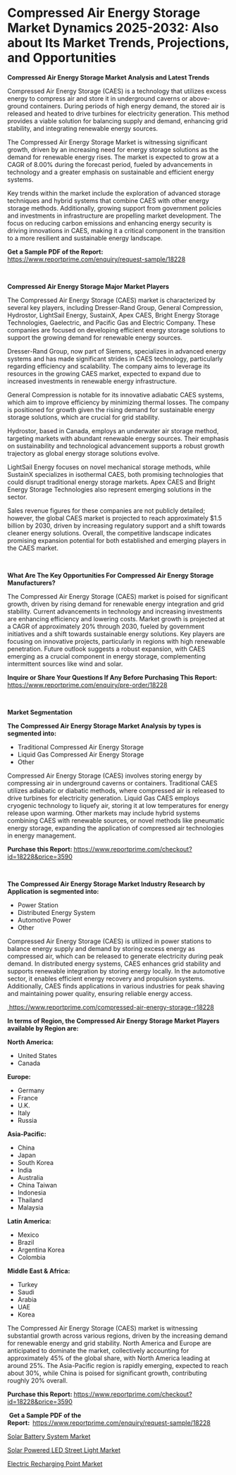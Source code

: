 <p><h1>Compressed Air Energy Storage Market Dynamics 2025-2032: Also about Its Market Trends, Projections, and Opportunities</h1></p><p><strong>Compressed Air Energy Storage Market Analysis and Latest Trends</strong></p>
<p><p>Compressed Air Energy Storage (CAES) is a technology that utilizes excess energy to compress air and store it in underground caverns or above-ground containers. During periods of high energy demand, the stored air is released and heated to drive turbines for electricity generation. This method provides a viable solution for balancing supply and demand, enhancing grid stability, and integrating renewable energy sources.</p><p>The Compressed Air Energy Storage Market is witnessing significant growth, driven by an increasing need for energy storage solutions as the demand for renewable energy rises. The market is expected to grow at a CAGR of 8.00% during the forecast period, fueled by advancements in technology and a greater emphasis on sustainable and efficient energy systems. </p><p>Key trends within the market include the exploration of advanced storage techniques and hybrid systems that combine CAES with other energy storage methods. Additionally, growing support from government policies and investments in infrastructure are propelling market development. The focus on reducing carbon emissions and enhancing energy security is driving innovations in CAES, making it a critical component in the transition to a more resilient and sustainable energy landscape.</p></p>
<p><strong>Get a Sample PDF of the Report:&nbsp;</strong> <a href="https://www.reportprime.com/enquiry/request-sample/18228?utm_campaign=1891&utm_medium=2&utm_source=Github&utm_content=ia&utm_term=19032025&utm_id=compressed-air-energy-storage">https://www.reportprime.com/enquiry/request-sample/18228</a></p>
<p>&nbsp;</p>
<p><strong>Compressed Air Energy Storage Major Market Players</strong></p>
<p><p>The Compressed Air Energy Storage (CAES) market is characterized by several key players, including Dresser-Rand Group, General Compression, Hydrostor, LightSail Energy, SustainX, Apex CAES, Bright Energy Storage Technologies, Gaelectric, and Pacific Gas and Electric Company. These companies are focused on developing efficient energy storage solutions to support the growing demand for renewable energy sources.</p><p>Dresser-Rand Group, now part of Siemens, specializes in advanced energy systems and has made significant strides in CAES technology, particularly regarding efficiency and scalability. The company aims to leverage its resources in the growing CAES market, expected to expand due to increased investments in renewable energy infrastructure.</p><p>General Compression is notable for its innovative adiabatic CAES systems, which aim to improve efficiency by minimizing thermal losses. The company is positioned for growth given the rising demand for sustainable energy storage solutions, which are crucial for grid stability.</p><p>Hydrostor, based in Canada, employs an underwater air storage method, targeting markets with abundant renewable energy sources. Their emphasis on sustainability and technological advancement supports a robust growth trajectory as global energy storage solutions evolve.</p><p>LightSail Energy focuses on novel mechanical storage methods, while SustainX specializes in isothermal CAES, both promising technologies that could disrupt traditional energy storage markets. Apex CAES and Bright Energy Storage Technologies also represent emerging solutions in the sector.</p><p>Sales revenue figures for these companies are not publicly detailed; however, the global CAES market is projected to reach approximately $1.5 billion by 2030, driven by increasing regulatory support and a shift towards cleaner energy solutions. Overall, the competitive landscape indicates promising expansion potential for both established and emerging players in the CAES market.</p></p>
<p>&nbsp;</p>
<p><strong>What Are The Key Opportunities For Compressed Air Energy Storage Manufacturers?</strong></p>
<p><p>The Compressed Air Energy Storage (CAES) market is poised for significant growth, driven by rising demand for renewable energy integration and grid stability. Current advancements in technology and increasing investments are enhancing efficiency and lowering costs. Market growth is projected at a CAGR of approximately 20% through 2030, fueled by government initiatives and a shift towards sustainable energy solutions. Key players are focusing on innovative projects, particularly in regions with high renewable penetration. Future outlook suggests a robust expansion, with CAES emerging as a crucial component in energy storage, complementing intermittent sources like wind and solar.</p></p>
<p><strong>Inquire or Share Your Questions If Any Before Purchasing This Report:</strong> <a href="https://www.reportprime.com/enquiry/pre-order/18228?utm_campaign=1891&utm_medium=2&utm_source=Github&utm_content=ia&utm_term=19032025&utm_id=compressed-air-energy-storage">https://www.reportprime.com/enquiry/pre-order/18228</a></p>
<p>&nbsp;</p>
<p><strong>Market Segmentation</strong></p>
<p><strong>The Compressed Air Energy Storage Market Analysis by types is segmented into:</strong></p>
<p><ul><li>Traditional Compressed Air Energy Storage</li><li>Liquid Gas Compressed Air Energy Storage</li><li>Other</li></ul></p>
<p><p>Compressed Air Energy Storage (CAES) involves storing energy by compressing air in underground caverns or containers. Traditional CAES utilizes adiabatic or diabatic methods, where compressed air is released to drive turbines for electricity generation. Liquid Gas CAES employs cryogenic technology to liquefy air, storing it at low temperatures for energy release upon warming. Other markets may include hybrid systems combining CAES with renewable sources, or novel methods like pneumatic energy storage, expanding the application of compressed air technologies in energy management.</p></p>
<p><strong>Purchase this Report:&nbsp;</strong><a href="https://www.reportprime.com/checkout?id=18228&price=3590&utm_campaign=1891&utm_medium=2&utm_source=Github&utm_content=ia&utm_term=19032025&utm_id=compressed-air-energy-storage">https://www.reportprime.com/checkout?id=18228&price=3590</a></p>
<p>&nbsp;</p>
<p><strong>The Compressed Air Energy Storage Market Industry Research by Application is segmented into:</strong></p>
<p><ul><li>Power Station</li><li>Distributed Energy System</li><li>Automotive Power</li><li>Other</li></ul></p>
<p><p>Compressed Air Energy Storage (CAES) is utilized in power stations to balance energy supply and demand by storing excess energy as compressed air, which can be released to generate electricity during peak demand. In distributed energy systems, CAES enhances grid stability and supports renewable integration by storing energy locally. In the automotive sector, it enables efficient energy recovery and propulsion systems. Additionally, CAES finds applications in various industries for peak shaving and maintaining power quality, ensuring reliable energy access.</p></p>
<p><a href="https://www.reportprime.com/compressed-air-energy-storage-r18228?utm_campaign=1891&utm_medium=2&utm_source=Github&utm_content=ia&utm_term=19032025&utm_id=compressed-air-energy-storage">&nbsp;https://www.reportprime.com/compressed-air-energy-storage-r18228</a></p>
<p><strong>In terms of Region, the Compressed Air Energy Storage Market Players available by Region are:</strong></p>
<p>
    <p> <strong> North America: </strong>
        <ul>
            <li>United States</li>
            <li>Canada</li>
        </ul>
        </p> 
    <p> <strong> Europe: </strong>
        <ul>
            <li>Germany</li>
            <li>France</li>
            <li>U.K.</li>
            <li>Italy</li>
            <li>Russia</li>
        </ul>
        </p> 
    <p> <strong> Asia-Pacific: </strong>
        <ul>
            <li>China</li>
            <li>Japan</li>
            <li>South Korea</li>
            <li>India</li>
            <li>Australia</li>
            <li>China Taiwan</li>
            <li>Indonesia</li>
            <li>Thailand</li>
            <li>Malaysia</li>
        </ul>
        </p> 
    <p> <strong> Latin America: </strong>
        <ul>
            <li>Mexico</li>
            <li>Brazil</li>
            <li>Argentina Korea</li>
            <li>Colombia</li>
        </ul>
        </p> 
    <p> <strong> Middle East & Africa: </strong>
        <ul>
            <li>Turkey</li>
            <li>Saudi</li>
            <li>Arabia</li>
            <li>UAE</li>
            <li>Korea</li>
        </ul>
    </p>
    </p>
<p><p>The Compressed Air Energy Storage (CAES) market is witnessing substantial growth across various regions, driven by the increasing demand for renewable energy and grid stability. North America and Europe are anticipated to dominate the market, collectively accounting for approximately 45% of the global share, with North America leading at around 25%. The Asia-Pacific region is rapidly emerging, expected to reach about 30%, while China is poised for significant growth, contributing roughly 20% overall.</p></p>
<p><strong>Purchase this Report: </strong><a href="https://www.reportprime.com/checkout?id=18228&price=3590&utm_campaign=1891&utm_medium=2&utm_source=Github&utm_content=ia&utm_term=19032025&utm_id=compressed-air-energy-storage">https://www.reportprime.com/checkout?id=18228&price=3590</a></p>
<p>&nbsp;<strong>Get a Sample PDF of the Report:&nbsp;&nbsp;</strong><a href="https://www.reportprime.com/enquiry/request-sample/18228?utm_campaign=1891&utm_medium=2&utm_source=Github&utm_content=ia&utm_term=19032025&utm_id=compressed-air-energy-storage">https://www.reportprime.com/enquiry/request-sample/18228</a></p>
<p><strong></strong></p>
<p><p><a href="https://github.com/aarenlazosw3/Market-Research-Report-List-1/blob/main/solar-battery-system-market.md?utm_campaign=1891&utm_medium=2&utm_source=Github&utm_content=ia&utm_term=19032025&utm_id=compressed-air-energy-storage">Solar Battery System Market</a></p><p><a href="https://github.com/RickHolmes3/Market-Research-Report-List-7/blob/main/solar-powered-led-street-light-market.md?utm_campaign=1891&utm_medium=2&utm_source=Github&utm_content=ia&utm_term=19032025&utm_id=compressed-air-energy-storage">Solar Powered LED Street Light Market</a></p><p><a href="https://github.com/knazsdadeyvw/Market-Research-Report-List-1/blob/main/electric-recharging-point-market.md?utm_campaign=1891&utm_medium=2&utm_source=Github&utm_content=ia&utm_term=19032025&utm_id=compressed-air-energy-storage">Electric Recharging Point Market</a></p></p>